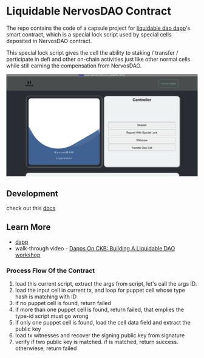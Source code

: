 # Liquidable NervosDAO Contract 

The repo contains the code of a capsule project for [liquidable dao dapp](https://github.com/RetricSu/liquidable-dao-dapp)'s smart contract, which is a special lock script used by special cells deposited in NervosDAO contract.

This special lock script gives the cell the ability to staking / transfer / participate in defi and other on-chain activities just like other normal cells while still earning the compensation from NervosDAO.

![](docs/img/dapp-demo.png)

## Development

check out this [docs](https://github.com/RetricSu/liquidable-nervos-dao-contract/blob/master/docs/getting_started.md)

## Learn More

- [dapp](https://github.com/RetricSu/liquidable-dao-dapp)
- walk-through video - [Dapps On CKB: Building A Liquidable DAO workshop]()


### Process Flow Of the Contract

1. load this current script, extract the args from script, let's call the args ID.
2. load the input cell in current tx, and loop for puppet cell whose type hash is matching with ID
3. if no puppet cell is found, return failed
4. if more than one puppet cell is found, return failed, that emplies the type-id script must go wrong
5. if only one puppet cell is found, load the cell data field and extract the public key
6. load tx witnesses and recover the signing public key from signature
7. verify if two public key is matched. if is matched, return success. otherwiese, return failed